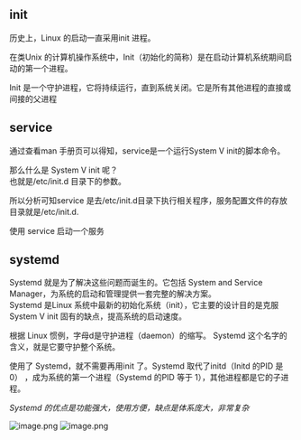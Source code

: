 
## init

历史上，Linux 的启动一直采用init 进程。

在类Unix 的计算机操作系统中，Init（初始化的简称）是在启动计算机系统期间启动的第一个进程。

Init 是一个守护进程，它将持续运行，直到系统关闭。它是所有其他进程的直接或间接的父进程

## service

通过查看man 手册页可以得知，service是一个运行System V init的脚本命令。

那么什么是 System V init 呢？  
也就是/etc/init.d 目录下的参数。

所以分析可知service 是去/etc/init.d目录下执行相关程序，服务配置文件的存放目录就是/etc/init.d.

使用 service 启动一个服务

## systemd

Systemd 就是为了解决这些问题而诞生的。它包括 System and Service Manager，为系统的启动和管理提供一套完整的解决方案。  
Systemd 是Linux 系统中最新的初始化系统（init），它主要的设计目的是克服 System V init 固有的缺点，提高系统的启动速度。

根据 Linux 惯例，字母d是守护进程（daemon）的缩写。 Systemd 这个名字的含义，就是它要守护整个系统。

使用了 Systemd，就不需要再用init 了。Systemd 取代了initd（Initd 的PID 是0） ，成为系统的第一个进程（Systemd 的PID 等于 1），其他进程都是它的子进程。

_Systemd 的优点是功能强大，使用方便，缺点是体系庞大，非常复杂_


![image.png](https://yaaame-1317851743.cos.ap-beijing.myqcloud.com/20240406143926.png)
![image.png](https://yaaame-1317851743.cos.ap-beijing.myqcloud.com/20240406144011.png)
